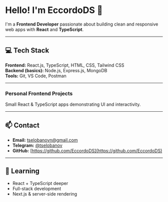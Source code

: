 # Hello! I'm EccordoDS 👋
I'm a **Frontend Developer** passionate about building clean and responsive web apps with **React** and **TypeScript**.  

---

## 💻 Tech Stack

**Frontend:** React.js, TypeScript, HTML, CSS, Tailwind CSS  
**Backend (basics):** Node.js, Express.js, MongoDB  
**Tools:** Git, VS Code, Postman  

---

### Personal Frontend Projects
Small React & TypeScript apps demonstrating UI and interactivity.  

---

## 📫 Contact

- **Email:** tselobanovn@gmail.com  
- **Telegram:** [@tselobanov](https://t.me/tselobanov)  
- **GitHub:** [https://github.com/EccordoDS](https://github.com/EccordoDS)

---

## 🌱 Learning
- React + TypeScript deeper  
- Full-stack development  
- Next.js & server-side rendering
